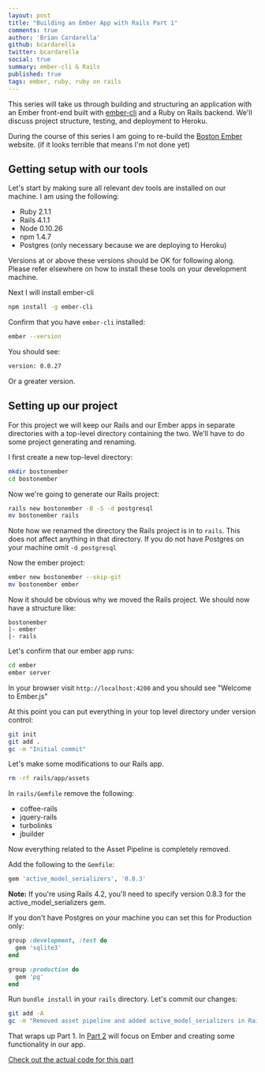 ```yaml
---
layout: post
title: "Building an Ember App with Rails Part 1"
comments: true
author: 'Brian Cardarella'
github: bcardarella
twitter: bcardarella
social: true
summary: ember-cli & Rails
published: true
tags: ember, ruby, ruby on rails
---
```


This series will take us through building and structuring an application
with an Ember front-end built with
[ember-cli](https://github.com/stefanpenner/ember-cli) and a Ruby on
Rails backend. We'll discuss project structure, testing, and deployment
to Heroku.

During the course of this series I am going to re-build the
[Boston Ember](http://bostonember.com) website. (if it looks terrible
that means I'm not done yet)

## Getting setup with our tools

Let's start by making sure all relevant dev tools are installed on our
machine. I am using the following:

* Ruby 2.1.1
* Rails 4.1.1
* Node 0.10.26
* npm 1.4.7
* Postgres (only necessary because we are deploying to Heroku)

Versions at or above these versions should be OK for following along. Please refer elsewhere on how to install these tools on your development
machine.

Next I will install ember-cli

```bash
npm install -g ember-cli
```

Confirm that you have `ember-cli` installed:

```bash
ember --version
```

You should see:

```bash
version: 0.0.27
```

Or a greater version.

## Setting up our project

For this project we will keep our Rails and our Ember apps in separate
directories with a top-level directory containing the two. We'll have to
do some project generating and renaming.

I first create a new top-level directory:

```bash
mkdir bostonember
cd bostonember
```

Now we're going to generate our Rails project:

```bash
rails new bostonember -B -S -d postgresql
mv bostonember rails
```

Note how we renamed the directory the Rails project is in to `rails`. This
does not affect anything in that directory. If you do not have Postgres
on your machine omit `-d postgresql`

Now the ember project:

```bash
ember new bostonember --skip-git
mv bostonember ember
```

Now it should be obvious why we moved the Rails project. We should now have
a structure like:

```
bostonember
|- ember
|- rails
```

Let's confirm that our ember app runs:

```bash
cd ember
ember server
```

In your browser visit `http://localhost:4200` and you should see "Welcome to Ember.js"

At this point you can put everything in your top level directory under
version control:

```bash
git init
git add .
gc -m "Initial commit"
```

Let's make some modifications to our Rails app.

```bash
rm -rf rails/app/assets
```

In `rails/Gemfile` remove the following:

* coffee-rails
* jquery-rails
* turbolinks
* jbuilder

Now everything related to the Asset Pipeline is completely removed.

Add the following to the `Gemfile`:

```ruby
gem 'active_model_serializers', '0.8.3'
```

**Note:** If you're using Rails 4.2, you'll need to specify version 0.8.3 for the active\_model\_serializers gem.

If you don't have Postgres on your machine you can set this for
Production only:

```ruby
group :development, :test do
  gem 'sqlite3'
end

group :production do
  gem 'pg'
end
```

Run `bundle install` in your `rails` directory. Let's commit our
changes:

```bash
git add -A
gc -m "Removed asset pipeline and added active_model_serializers in Rails"
```

That wraps up Part 1. In [Part 2](http://reefpoints.dockyard.com/2014/05/08/building-an-ember-app-with-rails-part-2.html) will focus on Ember and creating
some functionality in our app.

[Check out the actual code for this
part](https://github.com/bostonember/website/commit/cf2d9e18342979b1c187328c4cf29de16599e61d)
